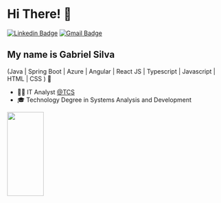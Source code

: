 <h1>Hi There! 👋</h1>

[![Linkedin Badge](https://img.shields.io/badge/-LinkedIn-0e76a8?style=flat-square&logo=Linkedin&logoColor=white&link=https://www.linkedin.com/in/gabriel-gjs/)](https://www.linkedin.com/in/gabriel-gjs/)
[![Gmail Badge](https://img.shields.io/badge/-contato.gabrieljosesilva@gmail.com-c71610?style=flat-square&logo=Gmail&logoColor=white&link=mailto:contato.gabrieljosesilva@gmail)](mailto:contato.gabrieljosesilva@gmail.com)
<!-- 
  Coming soon  
  [![Personal Badge](https://img.shields.io/badge/-Website-3d3d3d?style=flat-square&logo=Me&logoColor=white&link=https://www.gabrielgjs.com/)](https://gabrielgjs.com/)
-->

## My name is Gabriel Silva
(Java | Spring Boot | Azure | Angular | React JS | Typescript | Javascript | HTML | CSS ) 🚀
- 👩‍💻 IT Analyst [@TCS](https://www.tcs.com/)
- 🎓 Technology Degree in Systems Analysis and Development

<div align="left">
  <img width="41%" height="195px" src="https://github-readme-stats.vercel.app/api/top-langs/?username=gabriel-gjs&layout=compact&hide_border=true&title_color=8f00ff&text_color=ffffff&bg_color=0d1117" />
</div>
